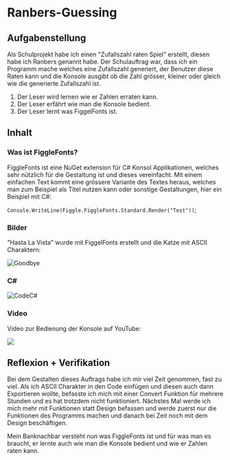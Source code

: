 # Ranbers-Guessing

## Aufgabenstellung
Als Schulprojekt habe ich einen "Zufallszahl raten Spiel" erstellt, diesen habe ich Ranbers genannt habe.
Der Schulauftrag war, dass ich ein Programm mache welches eine Zufallszahl generiert, der Benutzer diese Raten kann und die Konsole ausgibt ob die Zahl grösser, kleiner oder gleich wie die generierte Zufallszahl ist.

1. Der Leser wird lernen wie er Zahlen erraten kann.
2. Der Leser erfährt wie man die Konsole bedient. 
3. Der Leser lernt was FiggelFonts ist.


## Inhalt
### Was ist FiggleFonts?

FiggleFonts ist eine NuGet extension für C# Konsol Applikationen, welches sehr nützlich für die Gestaltung ist und dieses vereinfacht. Mit einem einfachen Text kommt eine grössere Variante des Textes heraus, welches man zum Beispiel als Titel nutzen kann oder sonstige Gestaltungen, hier ein Beispiel mit C#:

`Console.WriteLine(Figgle.FiggleFonts.Standard.Render("Test"))`;
   

### Bilder

"Hasta La Vista" wurde mit FiggelFonts erstellt und die Katze mit ASCII Charaktern:

![Goodbye](https://i.imgur.com/bt4dbRk.jpg)

### C#

![CodeC#](https://i.imgur.com/xqw6nB0.jpg)

### Video

Video zur Bedienung der Konsole auf YouTube:

[![](https://i.imgur.com/e7bpX55.jpg)](https://youtu.be/cJ4SfkW_YVM)

## Reflexion + Verifikation
Bei dem Gestalten dieses Auftrags habe ich mir viel Zeit genommen, fast zu viel. Als ich ASCII Charakter in den Code einfügen und diesen auch dann Exportieren wollte, befasste ich mich mit einer Convert Funktion für mehrere Stunden und es hat trotzdem nicht funktioniert.
Nächstes Mal werde ich mich mehr mit Funktionen statt Design befassen und werde zuerst nur die Funktionen des Programms machen und danach bei Zeit noch mit dem Design beschäftigen.


Mein Banknachbar versteht nun was FiggleFonts ist und für was man es braucht, er lernte auch wie man die Konsole bedient und wie er Zahlen raten kann.
